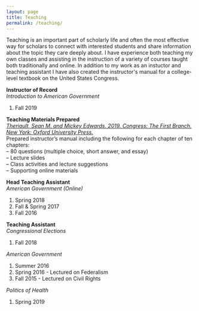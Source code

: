 ```yaml
---
layout: page
title: Teaching
permalink: /teaching/
---
```

Teaching is an important part of scholarly life and often the most effective way for scholars to connect with interested students and share information about the topic they care deeply about. I have experience both teaching my own classes and assisting in the instruction of a variety of courses taught both traditionally and online. In addition to my work as an instuctor and teaching assistant I have also created the instructor's manual for a college-level textbook on the United States Congress.

**Instructor of Record**<br>
*Introduction to American Government*<br>
1. Fall 2019 <br>

**Teaching Materials Prepared**<br>
*[Theriault, Sean M. and Mickey Edwards. 2019. Congress: The First Branch. New York: Oxford University Press.](https://global.oup.com/ushe/product/congress-9780199811304?cc=us&lang=en&)*<br>
Prepared instructor’s manual including the following for each chapter of ten chapters:<br>
– 80 questions (multiple choice, short answer, and essay)<br>
– Lecture slides<br>
– Class activities and lecture suggestions<br>
– Supporting online materials<br>

**Head Teaching Assistant** <br>
*American Government (Online)*<br>
1. Spring 2018 <br>
2. Fall & Spring 2017 <br>
3. Fall 2016 <br>

**Teaching Assistant** <br>
*Congressional Elections*
1. Fall 2018 <br>

*American Government*<br>
1. Summer 2016 <br>
2. Spring 2016 - Lectured on Federalism <br>
3. Fall 2015 - Lectured on Civil Rights <br>

*Politics of Health*
1. Spring 2019 <br>

